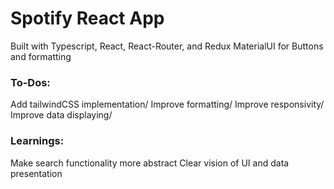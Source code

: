 # Spotify React App
Built with Typescript, React, React-Router, and Redux
MaterialUI for Buttons and formatting


### To-Dos:
Add tailwindCSS implementation/
Improve formatting/
Improve responsivity/
Improve data displaying/



### Learnings:
Make search functionality more abstract
Clear vision of UI and data presentation
